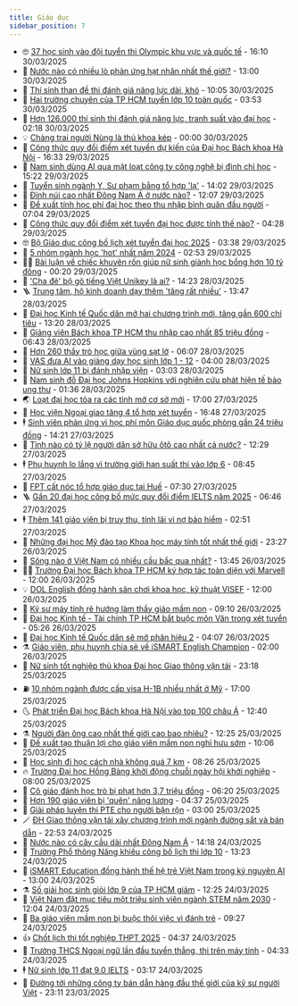 ```yaml
---
title: Giáo dục
sidebar_position: 7
---
```


<!-- vnexpress-giao-duc:START -->
- 🤓 [37 học sinh vào đội tuyển thi Olympic khu vực và quốc tế](https://vnexpress.net/37-hoc-sinh-vao-doi-tuyen-thi-olympic-khu-vuc-va-quoc-te-4867797.html) - 16:10 30/03/2025
- 🦆 [Nước nào có nhiều lò phản ứng hạt nhân nhất thế giới?](https://vnexpress.net/nuoc-nao-co-nhieu-lo-phan-ung-hat-nhan-nhat-the-gioi-4867734.html) - 13:00 30/03/2025
- 🦩 [Thí sinh than đề thi đánh giá năng lực dài, khó](https://vnexpress.net/thi-sinh-than-de-thi-danh-gia-nang-luc-dai-kho-4867714.html) - 10:05 30/03/2025
- 🌮 [Hai trường chuyên của TP HCM tuyển lớp 10 toàn quốc](https://vnexpress.net/hai-truong-chuyen-cua-tp-hcm-tuyen-lop-10-toan-quoc-4867657.html) - 03:53 30/03/2025
- 🔭 [Hơn 126.000 thí sinh thi đánh giá năng lực, tranh suất vào đại học](https://vnexpress.net/hon-126-000-thi-sinh-thi-danh-gia-nang-luc-tranh-suat-vao-dai-hoc-4867592.html) - 02:18 30/03/2025
- 💡 [Chàng trai người Nùng là thủ khoa kép](https://vnexpress.net/chang-trai-nguoi-nung-la-thu-khoa-kep-4867343.html) - 00:00 30/03/2025
- 🥰 [Công thức quy đổi điểm xét tuyển dự kiến của Đại học Bách khoa Hà Nội](https://vnexpress.net/cong-thuc-quy-doi-diem-xet-tuyen-du-kien-cua-dai-hoc-bach-khoa-ha-noi-4867556.html) - 16:33 29/03/2025
- 🐲 [Nam sinh dùng AI qua mặt loạt công ty công nghệ bị đình chỉ học](https://vnexpress.net/nam-sinh-dung-ai-qua-mat-loat-cong-ty-cong-nghe-bi-dinh-chi-hoc-4867586.html) - 15:22 29/03/2025
- 🦒 [Tuyển sinh ngành Y, Sư phạm bằng tổ hợp &#39;lạ&#39;](https://vnexpress.net/tuyen-sinh-nganh-y-su-pham-bang-to-hop-la-4866061.html) - 14:02 29/03/2025
- 🦆 [Đỉnh núi cao nhất Đông Nam Á ở nước nào?](https://vnexpress.net/dinh-nui-cao-nhat-dong-nam-a-o-nuoc-nao-4867533.html) - 12:07 29/03/2025
- 🧰 [Đề xuất tính học phí đại học theo thu nhập bình quân đầu người](https://vnexpress.net/de-xuat-tinh-hoc-phi-dai-hoc-theo-thu-nhap-binh-quan-dau-nguoi-4867387.html) - 07:04 29/03/2025
- 🐘 [Công thức quy đổi điểm xét tuyển đại học được tính thế nào?](https://vnexpress.net/cong-thuc-quy-doi-diem-xet-tuyen-dai-hoc-duoc-tinh-the-nao-4867353.html) - 04:28 29/03/2025
- 🤓 [Bộ Giáo dục công bố lịch xét tuyển đại học 2025](https://vnexpress.net/bo-giao-duc-cong-bo-lich-xet-tuyen-sinh-dai-hoc-nam-2025-4867334.html) - 03:38 29/03/2025
- 🧰 [5 nhóm ngành học &#39;hot&#39; nhất năm 2024](https://vnexpress.net/5-nhom-nganh-hoc-hot-nhat-nam-2024-4867329.html) - 02:53 29/03/2025
- 🧑‍💻 [Bài luận về chiếc khuyên rốn giúp nữ sinh giành học bổng hơn 10 tỷ đồng](https://vnexpress.net/bai-luan-ve-chiec-khuyen-ron-giup-nu-sinh-gianh-hoc-bong-hon-10-ty-dong-4866133.html) - 00:20 29/03/2025
- 🫶 [&#39;Cha đẻ&#39; bộ gõ tiếng Việt Unikey là ai?](https://vnexpress.net/cha-de-bo-go-tieng-viet-unikey-la-ai-4867054.html) - 14:23 28/03/2025
- 🪜 [Trung tâm, hộ kinh doanh dạy thêm &#39;tăng rất nhiều&#39;](https://vnexpress.net/trung-tam-ho-kinh-doanh-day-them-tang-rat-nhieu-4867206.html) - 13:47 28/03/2025
- 🎊 [Đại học Kinh tế Quốc dân mở hai chương trình mới, tăng gần 600 chỉ tiêu](https://vnexpress.net/dai-hoc-kinh-te-quoc-dan-mo-hai-chuong-trinh-moi-tang-gan-600-chi-tieu-4867221.html) - 13:20 28/03/2025
- 🧐 [Giảng viên Bách khoa TP HCM thu nhập cao nhất 85 triệu đồng](https://vnexpress.net/giang-vien-bach-khoa-tp-hcm-thu-nhap-cao-nhat-85-trieu-dong-4866968.html) - 06:43 28/03/2025
- 🌈 [Hơn 260 thầy trò học giữa vùng sạt lở](https://vnexpress.net/hon-260-thay-tro-hoc-giua-vung-sat-lo-4866128.html) - 06:07 28/03/2025
- 🥰 [VAS đưa AI vào giảng dạy học sinh lớp 1 - 12](https://vnexpress.net/vas-dua-ai-vao-giang-day-hoc-sinh-lop-1-12-4866861.html) - 04:00 28/03/2025
- 🎡 [Nữ sinh lớp 11 bị đánh nhập viện](https://vnexpress.net/nu-sinh-lop-11-bi-danh-nhap-vien-4866837.html) - 03:03 28/03/2025
- 🎊 [Nam sinh đỗ Đại học Johns Hopkins với nghiên cứu phát hiện tế bào ung thư](https://vnexpress.net/nam-sinh-do-dai-hoc-johns-hopkins-voi-nghien-cuu-phat-hien-te-bao-ung-thu-4866453.html) - 01:36 28/03/2025
- 🌏 [Loạt đại học tỏa ra các tỉnh mở cơ sở mới](https://vnexpress.net/loat-dai-hoc-toa-ra-cac-tinh-mo-co-so-moi-4866696.html) - 17:00 27/03/2025
- 🥸 [Học viện Ngoại giao tăng 4 tổ hợp xét tuyển](https://vnexpress.net/phuong-thuc-tuyen-sinh-hoc-vien-ngoai-giao-2025-va-cong-thuc-tinh-diem-xet-tuyen-4866750.html) - 16:48 27/03/2025
- 🕴 [Sinh viên phản ứng vì học phí môn Giáo dục quốc phòng gần 24 triệu đồng](https://vnexpress.net/sinh-vien-phan-ung-vi-hoc-phi-mon-giao-duc-quoc-phong-gan-24-trieu-dong-4866742.html) - 14:21 27/03/2025
- 💂 [Tỉnh nào có tỷ lệ người dân sở hữu ôtô cao nhất cả nước?](https://vnexpress.net/tinh-nao-co-ty-le-nguoi-dan-so-huu-oto-cao-nhat-ca-nuoc-4866187.html) - 12:29 27/03/2025
- 🕴 [Phụ huynh lo lắng vì trường giới hạn suất thi vào lớp 6](https://vnexpress.net/phu-huynh-lo-lang-vi-truong-gioi-han-suat-thi-vao-lop-6-4866536.html) - 08:45 27/03/2025
- 🌋 [FPT cất nóc tổ hợp giáo dục tại Huế](https://vnexpress.net/fpt-cat-noc-to-hop-giao-duc-tai-hue-4866591.html) - 07:30 27/03/2025
- 🪜 [Gần 20 đại học công bố mức quy đổi điểm IELTS năm 2025](https://vnexpress.net/gan-20-dai-hoc-cong-bo-muc-quy-doi-diem-ielts-nam-2025-4859680.html) - 06:46 27/03/2025
- 🕴 [Thêm 141 giáo viên bị truy thu, tính lãi vì nợ bảo hiểm](https://vnexpress.net/them-141-giao-vien-bi-truy-thu-tinh-lai-vi-no-bao-hiem-4866381.html) - 02:51 27/03/2025
- 🎃 [Những đại học Mỹ đào tạo Khoa học máy tính tốt nhất thế giới](https://vnexpress.net/nhung-dai-hoc-my-dao-tao-khoa-hoc-may-tinh-tot-nhat-the-gioi-4866309.html) - 23:27 26/03/2025
- 🦏 [Sông nào ở Việt Nam có nhiều cầu bắc qua nhất?](https://vnexpress.net/song-nao-o-viet-nam-co-nhieu-cau-bac-qua-nhat-4866232.html) - 13:45 26/03/2025
- 🧑‍🏫 [Trường Đại học Bách khoa TP HCM ký hợp tác toàn diện với Marvell](https://vnexpress.net/truong-dai-hoc-bach-khoa-tp-hcm-ky-hop-tac-toan-dien-voi-marvell-4866260.html) - 12:00 26/03/2025
- 💡 [DOL English đồng hành sân chơi khoa học, kỹ thuật VISEF](https://vnexpress.net/dol-english-dong-hanh-san-choi-khoa-hoc-ky-thuat-visef-4865661.html) - 12:00 26/03/2025
- 🐎 [Kỹ sư máy tính rẽ hướng làm thầy giáo mầm non](https://vnexpress.net/ky-su-may-tinh-re-huong-lam-thay-giao-mam-non-4865698.html) - 09:10 26/03/2025
- 🧰 [Đại học Kinh tế - Tài chính TP HCM bắt buộc môn Văn trong xét tuyển](https://vnexpress.net/dai-hoc-kinh-te-tai-chinh-tp-hcm-bat-buoc-mon-van-trong-xet-tuyen-4865736.html) - 05:26 26/03/2025
- 🙉 [Đại học Kinh tế Quốc dân sẽ mở phân hiệu 2](https://vnexpress.net/dai-hoc-kinh-te-quoc-dan-se-mo-phan-hieu-2-4865996.html) - 04:07 26/03/2025
- ⚗️ [Giáo viên, phụ huynh chia sẻ về iSMART English Champion](https://vnexpress.net/giao-vien-phu-huynh-chia-se-ve-ismart-english-champion-4865296.html) - 02:00 26/03/2025
- 🌝 [Nữ sinh tốt nghiệp thủ khoa Đại học Giao thông vận tải](https://vnexpress.net/nu-sinh-tot-nghiep-thu-khoa-dai-hoc-giao-thong-van-tai-4865551.html) - 23:18 25/03/2025
- ⛽️ [10 nhóm ngành được cấp visa H-1B nhiều nhất ở Mỹ](https://vnexpress.net/10-nhom-nganh-duoc-cap-visa-h-1b-nhieu-nhat-o-my-4865554.html) - 17:00 25/03/2025
- 🌜 [Phát triển Đại học Bách khoa Hà Nội vào top 100 châu Á](https://vnexpress.net/phat-trien-dai-hoc-bach-khoa-ha-noi-vao-top-100-chau-a-4865813.html) - 12:40 25/03/2025
- ⚗️ [Người đàn ông cao nhất thế giới cao bao nhiêu?](https://vnexpress.net/nguoi-dan-ong-cao-nhat-the-gioi-cao-bao-nhieu-4865686.html) - 12:25 25/03/2025
- 🧰 [Đề xuất tạo thuận lợi cho giáo viên mầm non nghỉ hưu sớm](https://vnexpress.net/de-xuat-tao-thuan-loi-cho-giao-vien-mam-non-nghi-huu-som-4865708.html) - 10:06 25/03/2025
- 🤗 [Học sinh đi học cách nhà không quá 7 km](https://vnexpress.net/hoc-sinh-di-hoc-cach-nha-khong-qua-7-km-4865652.html) - 08:26 25/03/2025
- 🔥 [Trường Đại học Hồng Bàng khởi động chuỗi ngày hội khởi nghiệp](https://vnexpress.net/truong-dai-hoc-hong-bang-khoi-dong-chuoi-ngay-hoi-khoi-nghiep-4865660.html) - 08:00 25/03/2025
- 💪 [Cô giáo đánh học trò bị phạt hơn 3,7 triệu đồng](https://vnexpress.net/co-giao-danh-hoc-tro-bi-phat-hon-3-7-trieu-dong-4865608.html) - 06:20 25/03/2025
- 💂 [Hơn 190 giáo viên bị &#39;quên&#39; nâng lương](https://vnexpress.net/hon-190-giao-vien-bi-quen-nang-luong-4865325.html) - 04:37 25/03/2025
- 🌮 [Giải pháp luyện thi PTE cho người bận rộn](https://vnexpress.net/giai-phap-luyen-thi-pte-cho-nguoi-ban-ron-4865477.html) - 03:00 25/03/2025
- 🪄 [ĐH Giao thông vận tải xây chương trình mới ngành đường sắt và bán dẫn](https://vnexpress.net/dh-giao-thong-van-tai-xay-chuong-trinh-moi-nganh-duong-sat-va-ban-dan-4865264.html) - 22:53 24/03/2025
- 🎡 [Nước nào có cây cầu dài nhất Đông Nam Á](https://vnexpress.net/nuoc-nao-co-cay-cau-dai-nhat-dong-nam-a-4865312.html) - 14:18 24/03/2025
- 🌈 [Trường Phổ thông Năng khiếu công bố lịch thi lớp 10](https://vnexpress.net/truong-pho-thong-nang-khieu-cong-bo-lich-thi-lop-10-4865352.html) - 13:23 24/03/2025
- 🎊 [iSMART Education đồng hành thế hệ trẻ Việt Nam trong kỷ nguyên AI](https://vnexpress.net/ismart-education-dong-hanh-the-he-tre-viet-nam-trong-ky-nguyen-ai-4865295.html) - 13:00 24/03/2025
- ⚗️ [Số giải học sinh giỏi lớp 9 của TP HCM giảm](https://vnexpress.net/so-giai-hoc-sinh-gioi-lop-9-cua-tp-hcm-giam-4865342.html) - 12:25 24/03/2025
- 🌁 [Việt Nam đặt mục tiêu một triệu sinh viên ngành STEM năm 2030](https://vnexpress.net/viet-nam-dat-muc-tieu-mot-trieu-sinh-vien-nganh-stem-nam-2030-4865280.html) - 12:04 24/03/2025
- 🦏 [Ba giáo viên mầm non bị buộc thôi việc vì đánh trẻ](https://vnexpress.net/ba-giao-vien-mam-non-bi-buoc-thoi-viec-vi-danh-tre-4865188.html) - 09:27 24/03/2025
- 👍 [Chốt lịch thi tốt nghiệp THPT 2025](https://vnexpress.net/chot-lich-thi-tot-nghiep-thpt-2025-4865115.html) - 04:37 24/03/2025
- 🌈 [Trường THCS Ngoại ngữ lần đầu tuyển thẳng, thi trên máy tính](https://vnexpress.net/truong-thcs-ngoai-ngu-lan-dau-tuyen-thang-thi-tren-may-tinh-4857716.html) - 04:33 24/03/2025
- 🕴 [Nữ sinh lớp 11 đạt 9.0 IELTS](https://vnexpress.net/nu-sinh-lop-11-dat-9-0-ielts-4864404.html) - 03:17 24/03/2025
- 🧰 [Đường tới những công ty bán dẫn hàng đầu thế giới của kỹ sư người Việt](https://vnexpress.net/duong-toi-nhung-cong-ty-ban-dan-hang-dau-the-gioi-cua-ky-su-nguoi-viet-4864745.html) - 23:11 23/03/2025<!-- vnexpress-giao-duc:END -->
